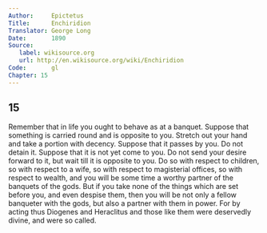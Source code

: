 ```yaml
---
Author:     Epictetus  
Title:      Enchiridion  
Translator: George Long  
Date:       1890  
Source:
   label: wikisource.org
   url: http://en.wikisource.org/wiki/Enchiridion
Code:       gl  
Chapter: 15
---
```

##  15

Remember that in life you ought to behave as at a banquet. Suppose that
something is carried round and is opposite to you. Stretch out your hand and
take a portion with decency. Suppose that it passes by you. Do not detain it.
Suppose that it is not yet come to you. Do not send your desire forward to it,
but wait till it is opposite to you. Do so with respect to children, so with
respect to a wife, so with respect to magisterial offices, so with respect to
wealth, and you will be some time a worthy partner of the banquets of the gods.
But if you take none of the things which are set before you, and even despise
them, then you will be not only a fellow banqueter with the gods, but also a
partner with them in power. For by acting thus Diogenes and Heraclitus and
those like them were de­servedly divine, and were so called.


